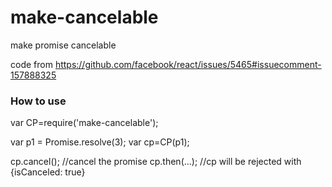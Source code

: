 # make-cancelable
make promise cancelable

code from https://github.com/facebook/react/issues/5465#issuecomment-157888325

### How to use

var CP=require('make-cancelable');

var p1 = Promise.resolve(3);
var cp=CP(p1);

cp.cancel(); //cancel the promise
cp.then(...); //cp will be rejected with {isCanceled: true}
